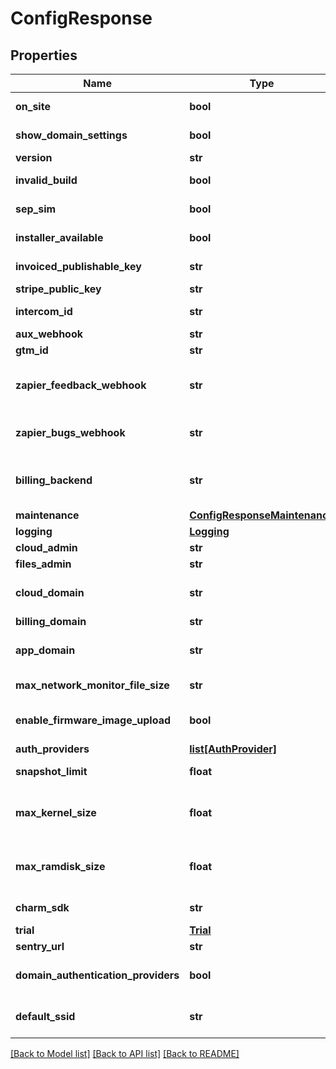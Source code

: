 # ConfigResponse



## Properties
Name | Type | Description | Notes
------------ | ------------- | ------------- | -------------
**on_site** | **bool** | Denotes whether it&#39;s an on-site install | [optional] 
**show_domain_settings** | **bool** | Denotes whether to show domain settings | [optional] 
**version** | **str** | Denotes the version | [optional] 
**invalid_build** | **bool** | Denotes whether the build is invalid | [optional] 
**sep_sim** | **bool** | Denotes whether sepSim is enabled | [optional] 
**installer_available** | **bool** | Denotes whether installer is available | [optional] 
**invoiced_publishable_key** | **str** | API publishable key to use for Invoiced | [optional] 
**stripe_public_key** | **str** | Stripe public key | [optional] 
**intercom_id** | **str** | Intercom app ID, also known as workspace ID | [optional] 
**aux_webhook** | **str** | Webhook URL for aux | [optional] 
**gtm_id** | **str** | Google Tag Manager | [optional] 
**zapier_feedback_webhook** | **str** | Webhook URL to send feedback into Productboard automatically | [optional] 
**zapier_bugs_webhook** | **str** | Webhook URL to send frontend errors to Jira automatically | [optional] 
**billing_backend** | **str** | Default backend billing api name for new subscriptions (e.g. \&quot;stripe\&quot;) | [optional] 
**maintenance** | [**ConfigResponseMaintenance**](ConfigResponseMaintenance.md) |  | [optional] 
**logging** | [**Logging**](Logging.md) |  | [optional] 
**cloud_admin** | **str** | URL for cloud admin login | [optional] 
**files_admin** | **str** | URL for files admin login | [optional] 
**cloud_domain** | **str** | Cloud domain name (usually corellium.com or staging.corellium.com) | [optional] 
**billing_domain** | **str** | Billing domain name | [optional] 
**app_domain** | **str** | App domain name (usually app.corellium.com or app.staging.corellium.com) | [optional] 
**max_network_monitor_file_size** | **str** | Maximum network monitor file size | [optional] 
**enable_firmware_image_upload** | **bool** | Denotes whether users can upload firmware images | [optional] 
**auth_providers** | [**list[AuthProvider]**](AuthProvider.md) | Auth providers | [optional] 
**snapshot_limit** | **float** | Maximum number of snapshots to allow | [optional] 
**max_kernel_size** | **float** | The maximum size, in bytes, (default: 100 MB) that an uploaded kernel should be | [optional] 
**max_ramdisk_size** | **float** | The maximum size, in bytes, (default: 500 MB) that an uploaded ramdisk should be | [optional] 
**charm_sdk** | **str** | Denotes whether charmSDK is enabled | [optional] 
**trial** | [**Trial**](Trial.md) |  | [optional] 
**sentry_url** | **str** | Sentry URL | [optional] 
**domain_authentication_providers** | **bool** | If enabled, adds the default providers in their current configuration | [optional] 
**default_ssid** | **str** | The configured Default SSID from /etc/corellium/setup.json | [optional] 

[[Back to Model list]](../README.md#documentation-for-models) [[Back to API list]](../README.md#documentation-for-api-endpoints) [[Back to README]](../README.md)


